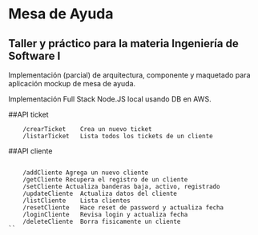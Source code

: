 # Mesa de Ayuda

## Taller y práctico para la materia Ingeniería de Software I

Implementación (parcial) de arquitectura, componente y maquetado para 
aplicación mockup de mesa de ayuda.

Implementación Full Stack Node.JS local usando DB en AWS.

##API ticket
```
	/crearTicket	Crea un nuevo ticket
	/listarTicket	Lista todos los tickets de un cliente
```

##API cliente

```

	/addCliente	Agrega un nuevo cliente
	/getCliente	Recupera el registro de un cliente
	/setCliente	Actualiza banderas baja, activo, registrado
	/updateCliente	Actualiza datos del cliente
	/listCliente	Lista clientes
	/resetCliente	Hace reset de password y actualiza fecha
	/loginCliente	Revisa login y actualiza fecha
	/deleteCliente	Borra fisicamente un cliente
``

